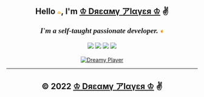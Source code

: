 <!-- <p align="center"><a href="https://github.com/Dreamyplayer"><img width="80%" alt="Hello, I'm Dreamy." src="./avatar.jpg" /></a></p> -->

<h2 align="center">Hello <img width="2%" src="https://github.com/microsoft/fluentui-emoji/blob/main/assets/Heart%20hands/Default/3D/heart_hands_3d_default.png?raw=true">, I'm <a href="https://github.com/Dreamyplayer/">♔ Dяεαмү アlαүεя ♔<a> ✌️</h2>

<p align="center" style='font: bold italic 1.4em "Comic Sans", serif'>I'm a self-taught passionate developer. <img width="2%" src="https://github.com/microsoft/fluentui-emoji/blob/main/assets/Crossed%20fingers/Default/3D/crossed_fingers_3d_default.png?raw=true"></p>

<p align="center">
  <img height="50%" width="auto" src ="https://github-readme-stats.vercel.app/api?username=Dreamyplayer&show_icons=true&count_private=true&theme=algolia&hide_border=true&hide=issues,contribs&text_color=bcbcbc&bg_color=00000000" />
  <img height="50%" width="auto" src ="https://github-readme-stats.vercel.app/api/top-langs/?username=Dreamyplayer&layout=compact&hide_border=true&theme=codeSTACKr&text_color=bcbcbc&bg_color=00000000&langs_count=6&hide=jupyter%20notebook,tex,css,php" />
  <img src ="https://github-readme-streak-stats.herokuapp.com?user=Dreamyplayer&theme=algolia&hide_border=true&background=FFFFFF00" />
  <img height="50%" width="auto" src="https://github-readme-stats.vercel.app/api/wakatime?username=Dreamyplayer&text_color=bcbcbc&hide_border=true&theme=algolia&bg_color=00000000&show_icons=true" />
  <br>
  <br>
  <a href="https://www.paypal.com/paypalme/DreamyPlayer"> <img align="center" src="https://cdn.buymeacoffee.com/buttons/v2/default-orange.png" height="50" width="210" alt="Dreamy Player" /></a>

  <!-- <img src ="code.svg" /> -->
</p>

---

<h2 align="center">© 2022 <a href="https://github.com/Dreamyplayer/">♔ Dяεαмү アlαүεя ♔<a> ✌️</h2>
